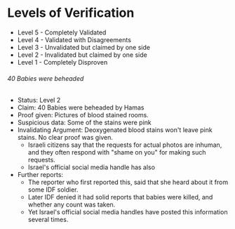 # Levels of Verification
- Level 5 - Completely Validated
- Level 4 - Validated with Disagreements
- Level 3 - Unvalidated but claimed by one side
- Level 2 - Invalidated but claimed by one side
- Level 1 - Completely Disproven

###### 40 Babies were beheaded
- Status: Level 2
- Claim: 40 Babies were beheaded by Hamas
- Proof given: Pictures of blood stained rooms.
- Suspicious data: Some of the stains were pink
- Invalidating Argument: Deoxygenated blood stains won't leave pink stains. No clear proof was given.
	- Israeli citizens say that the requests for actual photos are inhuman, and they often respond with "shame on you" for making such requests.
	- Israel's official social media handle has also
- Further reports:
	- The reporter who first reported this, said that she heard about it from some IDF soldier.
	- Later IDF denied it had solid reports that babies were killed, and whether any count was taken.
	- Yet Israel's official social media handles have posted this information several times.




































 